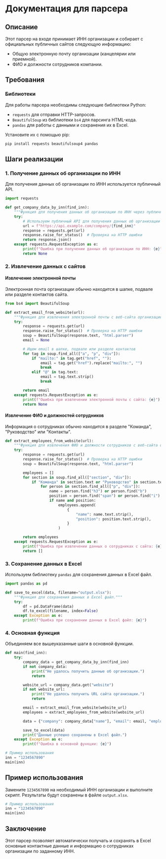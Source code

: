 # Документация для парсера

## Описание

Этот парсер на входе принимает ИНН организации и собирает с официальных публичных сайтов следующую информацию:
- Общую электронную почту организации (канцелярии или приемной).
- ФИО и должности сотрудников компании.

## Требования

### Библиотеки

Для работы парсера необходимы следующие библиотеки Python:
- `requests` для отправки HTTP-запросов.
- `BeautifulSoup` из библиотеки `bs4` для парсинга HTML-кода.
- `pandas` для работы с данными и сохранения их в Excel.

Установите их с помощью pip:

```bash
pip install requests beautifulsoup4 pandas
```

## Шаги реализации

### 1. Получение данных об организации по ИНН

Для получения данных об организации по ИНН используется публичный API.

```python
import requests

def get_company_data_by_inn(find_inn):
    """Функция для получения данных об организации по ИНН через публичный API."""
    try:
        # Используем публичный API для получения данных об организации по ИНН
        url = f"https://api.example.com/company/{find_inn}"
        response = requests.get(url)
        response.raise_for_status()  # Проверка на HTTP ошибки
        return response.json()
    except requests.RequestException as e:
        print(f"Ошибка при получении данных об организации по ИНН: {e}")
        return None
```

### 2. Извлечение данных с сайтов

#### Извлечение электронной почты

Электронная почта организации обычно находится в шапке, подвале или разделе контактов сайта.

```python
from bs4 import BeautifulSoup

def extract_email_from_website(url):
    """Функция для извлечения электронной почты с веб-сайта организации."""
    try:
        response = requests.get(url)
        response.raise_for_status()  # Проверка на HTTP ошибки
        soup = BeautifulSoup(response.text, "html.parser")
        email = None

        # Ищем email в шапке, подвале или разделе контактов
        for tag in soup.find_all(["a", "p", "div"]):
            if "mailto:" in tag.get("href", ""):
                email = tag.get("href").replace("mailto:", "")
                break
            elif "@" in tag.text:
                email = tag.text.strip()
                break

        return email
    except requests.RequestException as e:
        print(f"Ошибка при извлечении электронной почты с сайта: {e}")
        return None
```

#### Извлечение ФИО и должностей сотрудников

Информация о сотрудниках обычно находится в разделе "Команда", "Руководство" или "Контакты".

```python
def extract_employees_from_website(url):
    """Функция для извлечения ФИО и должности сотрудников с веб-сайта организации."""
    try:
        response = requests.get(url)
        response.raise_for_status()  # Проверка на HTTP ошибки
        soup = BeautifulSoup(response.text, "html.parser")

        employees = []
        for section in soup.find_all(["section", "div"]):
            if "Команда" in section.text or "Руководство" in section.text:
                for person in section.find_all(["p", "div"]):
                    name = person.find("h3") or person.find("b")
                    position = person.find("span") or person.find("i")
                    if name and position:
                        employees.append(
                            {
                                "name": name.text.strip(),
                                "position": position.text.strip(),
                            }
                        )

        return employees
    except requests.RequestException as e:
        print(f"Ошибка при извлечении данных о сотрудниках с сайта: {e}")
        return []
```

### 3. Сохранение данных в Excel

Используем библиотеку `pandas` для сохранения данных в Excel файл.

```python
import pandas as pd

def save_to_excel(data, filename="output.xlsx"):
    """Функция для сохранения данных в Excel файл."""
    try:
        df = pd.DataFrame(data)
        df.to_excel(filename, index=False)
    except Exception as e:
        print(f"Ошибка при сохранении данных в Excel файл: {e}")
```

### 4. Основная функция

Объединяем все вышеуказанные шаги в основной функции.

```python
def main(find_inn):
    try:
        company_data = get_company_data_by_inn(find_inn)
        if not company_data:
            print("Не удалось получить данные об организации.")
            return

        website_url = company_data.get("website")
        if not website_url:
            print("Не удалось получить URL сайта организации.")
            return

        email = extract_email_from_website(website_url)
        employees = extract_employees_from_website(website_url)

        data = {"company": company_data["name"], "email": email, "employees": employees}

        save_to_excel(data)
        print("Данные успешно сохранены в Excel файл.")
    except Exception as e:
        print(f"Ошибка в основной функции: {e}")

# Пример использования
inn = "1234567890"
main(inn)
```

## Пример использования

Замените `1234567890` на необходимый ИНН организации и выполните скрипт. Результаты будут сохранены в файле `output.xlsx`.

```python
# Пример использования
inn = "1234567890"
main(inn)
```

## Заключение

Этот парсер позволяет автоматически получать и сохранять в Excel основные контактные данные и информацию о сотрудниках организации по заданному ИНН.
